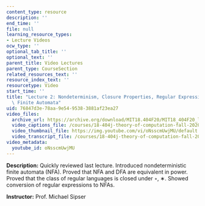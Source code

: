 ```yaml
---
content_type: resource
description: ''
end_time: ''
file: null
learning_resource_types:
- Lecture Videos
ocw_type: ''
optional_tab_title: ''
optional_text: ''
parent_title: Video Lectures
parent_type: CourseSection
related_resources_text: ''
resource_index_text: ''
resourcetype: Video
start_time: ''
title: "Lecture 2: Nondeterminism, Closure Properties, Regular Expressions \u2192\
  \ Finite Automata"
uid: 76847d3e-78aa-9e54-9538-3881af23ea27
video_files:
  archive_url: https://archive.org/download/MIT18.404F20/MIT18_404F20_lec02_300k.mp4
  video_captions_file: /courses/18-404j-theory-of-computation-fall-2020/87edb14ff3155d58a9ab8d281a5bd3a2_oNsscmUwjMU.vtt
  video_thumbnail_file: https://img.youtube.com/vi/oNsscmUwjMU/default.jpg
  video_transcript_file: /courses/18-404j-theory-of-computation-fall-2020/9bdf0ca77391027dfddc83f7e025ab6c_oNsscmUwjMU.pdf
video_metadata:
  youtube_id: oNsscmUwjMU
---
```


**Description:** Quickly reviewed last lecture. Introduced nondeterministic finite automata (NFA). Proved that NFA and DFA are equivalent in power. Proved that the class of regular languages is closed under ◦, ∗. Showed conversion of regular expressions to NFAs.

**Instructor:** Prof. Michael Sipser



